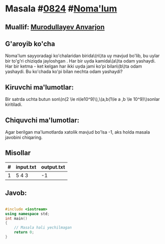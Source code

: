 
<h1>Masala #<a href="https://robocontest.uz/tasks/0824">0824</a> #<a href="https://robocontest.uz/tasks?category=1">Noma'lum</a></h1>
<h2> Muallif: <a href="https://robocontest.uz/profile/lordcoder">Murodullayev Anvarjon</a></h2>
<h2>G'aroyib ko'cha</h2>
<p>Noma'lum sayyoradagi ko'chalaridan birida\(n\)ta uy mavjud bo'lib, bu uylar bir to'g'ri chiziqda jayloshgan . Har bir uyda kamida\(a\)ta odam yashaydi. Har bir ketma - ket kelgan har ikki uyda jami ko'pi bilan\(b\)ta odam yashaydi. Bu ko'chada ko'pi bilan nechta odam yashaydi?</p>
<h2>Kiruvchi ma'lumotlar:</h2>
<p>Bir satrda uchta butun son\(n(2 \le n\le10^9)\),\(a,b(1\le a ,b \le 10^9)\)sonlar kiritiladi.</p>
<h2>Chiquvchi ma'lumotlar:</h2>
<p>Agar berilgan ma'lumotlarda xatolik mavjud bo'lsa -1, aks holda masala javobini chiqaring.</p>
<h2>Misollar</h2>
<table>
    <thead>
        <tr>
            <th>#</th>
            <th>input.txt</th>
            <th>output.txt</th>
        </tr>
    </thead>
    <tbody>
            <tr>
                <td>1</td>
                <td>5 4 3</td>
                <td>-1</td>
            </tr>
    </tbody>
    </table>
    
<h2>Javob:</h2>

######
```cpp
#include <iostream>
using namespace std;
int main()
{
    // Masala hali yechilmagan
    return 0;
}
```
